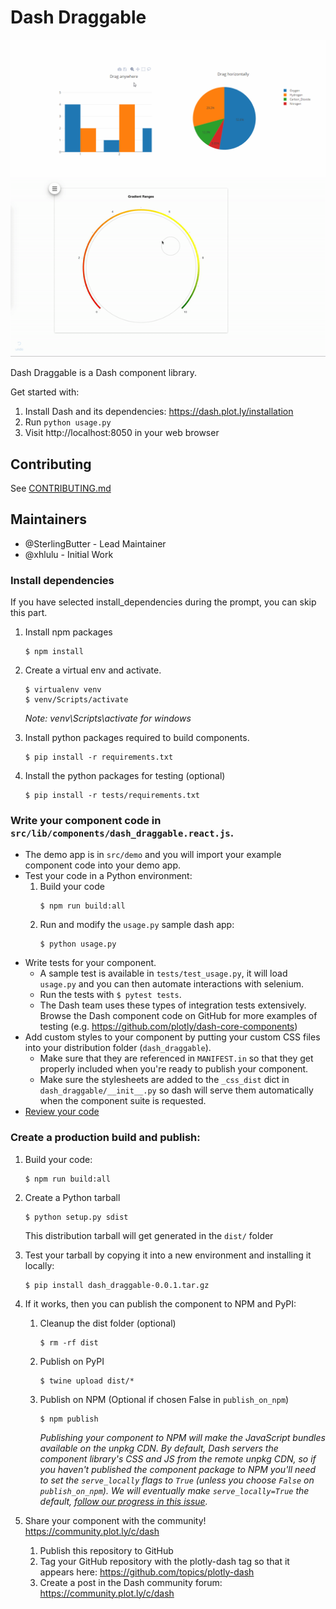 # Dash Draggable

![animated-1](images/animated-1.gif)
![alt text](images/PrettyHandleExample.gif)

Dash Draggable is a Dash component library.

Get started with:
1. Install Dash and its dependencies: https://dash.plot.ly/installation
2. Run `python usage.py`
3. Visit http://localhost:8050 in your web browser

## Contributing

See [CONTRIBUTING.md](./CONTRIBUTING.md)

## Maintainers
* @SterlingButter - Lead Maintainer
* @xhlulu - Initial Work

### Install dependencies

If you have selected install_dependencies during the prompt, you can skip this part.

1. Install npm packages
    ```
    $ npm install
    ```
2. Create a virtual env and activate.
    ```
    $ virtualenv venv
    $ venv/Scripts/activate
    ```
    _Note: venv\Scripts\activate for windows_

3. Install python packages required to build components.
    ```
    $ pip install -r requirements.txt
    ```
4. Install the python packages for testing (optional)
    ```
    $ pip install -r tests/requirements.txt
    ```

### Write your component code in `src/lib/components/dash_draggable.react.js`. 

- The demo app is in `src/demo` and you will import your example component code into your demo app.
- Test your code in a Python environment:
    1. Build your code
        ```
        $ npm run build:all
        ```
    2. Run and modify the `usage.py` sample dash app:
        ```
        $ python usage.py
        ```
- Write tests for your component.
    - A sample test is available in `tests/test_usage.py`, it will load `usage.py` and you can then automate interactions with selenium.
    - Run the tests with `$ pytest tests`.
    - The Dash team uses these types of integration tests extensively. Browse the Dash component code on GitHub for more examples of testing (e.g. https://github.com/plotly/dash-core-components)
- Add custom styles to your component by putting your custom CSS files into your distribution folder (`dash_draggable`).
    - Make sure that they are referenced in `MANIFEST.in` so that they get properly included when you're ready to publish your component.
    - Make sure the stylesheets are added to the `_css_dist` dict in `dash_draggable/__init__.py` so dash will serve them automatically when the component suite is requested.
- [Review your code](./review_checklist.md)

### Create a production build and publish:

1. Build your code:
    ```
    $ npm run build:all
    ```
2. Create a Python tarball
    ```
    $ python setup.py sdist
    ```
    This distribution tarball will get generated in the `dist/` folder

3. Test your tarball by copying it into a new environment and installing it locally:
    ```
    $ pip install dash_draggable-0.0.1.tar.gz
    ```

4. If it works, then you can publish the component to NPM and PyPI:
    1. Cleanup the dist folder (optional)
        ```
        $ rm -rf dist
        ```
    2. Publish on PyPI
        ```
        $ twine upload dist/*
        ```
    3. Publish on NPM (Optional if chosen False in `publish_on_npm`)
        ```
        $ npm publish
        ```
        _Publishing your component to NPM will make the JavaScript bundles available on the unpkg CDN. By default, Dash servers the component library's CSS and JS from the remote unpkg CDN, so if you haven't published the component package to NPM you'll need to set the `serve_locally` flags to `True` (unless you choose `False` on `publish_on_npm`). We will eventually make `serve_locally=True` the default, [follow our progress in this issue](https://github.com/plotly/dash/issues/284)._
5. Share your component with the community! https://community.plot.ly/c/dash
    1. Publish this repository to GitHub
    2. Tag your GitHub repository with the plotly-dash tag so that it appears here: https://github.com/topics/plotly-dash
    3. Create a post in the Dash community forum: https://community.plot.ly/c/dash

